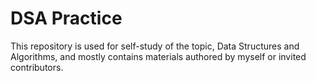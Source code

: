 # DSA Practice

This repository is used for self-study of the topic, Data Structures and Algorithms, and mostly contains materials authored by myself or invited contributors.

